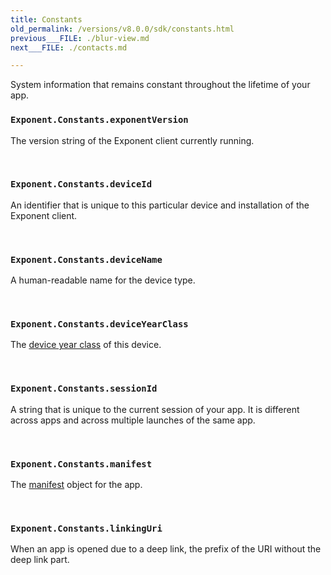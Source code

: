 ```yaml
---
title: Constants
old_permalink: /versions/v8.0.0/sdk/constants.html
previous___FILE: ./blur-view.md
next___FILE: ./contacts.md

---
```


System information that remains constant throughout the lifetime of your app.

### `Exponent.Constants.exponentVersion`  
The version string of the Exponent client currently running.

 
### `Exponent.Constants.deviceId`  
An identifier that is unique to this particular device and installation of the Exponent client.

 
### `Exponent.Constants.deviceName`  
A human-readable name for the device type.

 
### `Exponent.Constants.deviceYearClass`  
The [device year class](https://github.com/facebook/device-year-class) of this device.

 
### `Exponent.Constants.sessionId`  
A string that is unique to the current session of your app. It is different across apps and across multiple launches of the same app.

 
### `Exponent.Constants.manifest`  
The [manifest](https://docs.getexponent.com/versions/guides/how-exponent-works.html#exponent-manifest) object for the app.

 
### `Exponent.Constants.linkingUri`  
When an app is opened due to a deep link, the prefix of the URI without the deep link part.
